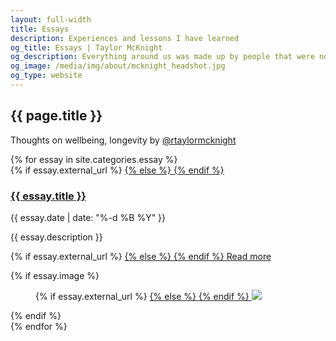 ```yaml
---
layout: full-width
title: Essays
description: Experiences and lessons I have learned
og_title: Essays | Taylor McKnight
og_description: Everything around us was made up by people that were no smarter than us, and we can change it.
og_image: /media/img/about/mcknight_headshot.jpg
og_type: website
---
```

<section class="grid page-header">
	<div class="full-width">
		<h1>{{ page.title }}</h1>
		<p>Thoughts on wellbeing, longevity by <a href="https://twitter.com/rtaylormcknight">@rtaylormcknight</a></p>
	</div>
</section>
<section class="stripe-section-2">
	<section class="grid-wrapper feed">
		{% for essay in site.categories.essay %}
		<article>
			<figcaption>
				{% if essay.external_url %}
				<a href="{{ essay.external_url }}">
				{% else %}
				<a href="{{ essay.url }}">
				{% endif %}
				<h3>
					{{ essay.title }}
				</h3>
				</a>
				<p class="label">{{ essay.date | date: "%-d %B %Y" }}</p>
				<p class="description">{{ essay.description }}</p>
				<p>
				{% if essay.external_url %}
				<a href="{{ essay.external_url }}">
				{% else %}
				<a href="{{ essay.url }}">
				{% endif %}
				Read more
				</a>
				</p>
			</figcaption>
			{% if essay.image %}
			<figure>
				{% if essay.external_url %}
				<a href="{{ essay.external_url }}">
				{% else %}
				<a href="{{ essay.url }}">
				{% endif %}
				<img src="{{ essay.image }}" />
				</a>
			</figure>
			{% endif %}
		</article>
		{% endfor %}
	</section>
</section>
